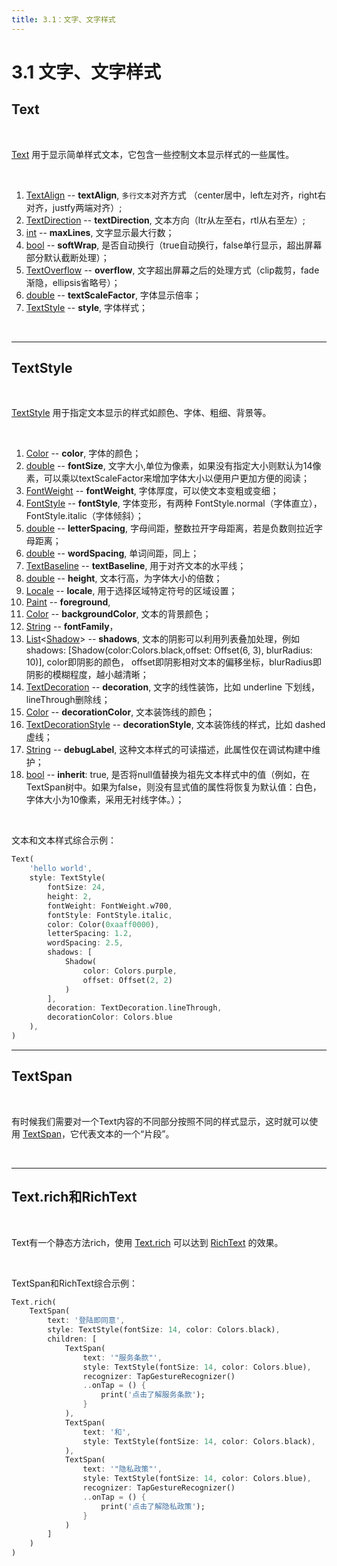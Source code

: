 ```yaml
---
title: 3.1：文字、文字样式
---
```


# 3.1 文字、文字样式

## Text

<br>

[Text](https://api.flutter.dev/flutter/widgets/Text/Text.html) 用于显示简单样式文本，它包含一些控制文本显示样式的一些属性。

<br>

1.  [TextAlign](https://api.flutter.dev/flutter/dart-ui/TextAlign-class.html) -- **textAlign**,  `多行文本`对齐方式 （center居中，left左对齐，right右对齐，justfy两端对齐）;
2.  [TextDirection](https://api.flutter.dev/flutter/dart-ui/TextDirection-class.html) -- **textDirection**, 文本方向（ltr从左至右，rtl从右至左）;
3.  [int](https://api.flutter.dev/flutter/dart-core/int-class.html) -- **maxLines**, 文字显示最大行数；
4.  [bool](https://api.flutter.dev/flutter/dart-core/bool-class.html) -- **softWrap**, 是否自动换行（true自动换行，false单行显示，超出屏幕部分默认截断处理）；
5.  [TextOverflow](https://api.flutter.dev/flutter/rendering/TextOverflow-class.html) -- **overflow**, 文字超出屏幕之后的处理方式（clip裁剪，fade渐隐，ellipsis省略号）；
6.  [double](https://api.flutter.dev/flutter/dart-core/double-class.html) -- **textScaleFactor**, 字体显示倍率；
7.  [TextStyle](https://api.flutter.dev/flutter/painting/TextStyle-class.html) -- **style**, 字体样式；

<br>

---

## TextStyle

<br>

[TextStyle](https://api.flutter.dev/flutter/painting/TextStyle/TextStyle.html) 用于指定文本显示的样式如颜色、字体、粗细、背景等。

<br>

1.  [Color](https://api.flutter.dev/flutter/dart-ui/Color-class.html) -- **color**, 字体的颜色；
2.  [double](https://api.flutter.dev/flutter/dart-core/double-class.html) -- **fontSize**, 文字大小,单位为像素，如果没有指定大小则默认为14像素，可以乘以textScaleFactor来增加字体大小以便用户更加方便的阅读；
3.  [FontWeight](https://api.flutter.dev/flutter/dart-ui/FontWeight-class.html) -- **fontWeight**, 字体厚度，可以使文本变粗或变细；
4.  [FontStyle](https://api.flutter.dev/flutter/dart-ui/FontStyle-class.html) -- **fontStyle**, 字体变形，有两种 FontStyle.normal（字体直立）， FontStyle.italic（字体倾斜）；
5.  [double](https://api.flutter.dev/flutter/dart-core/double-class.html) -- **letterSpacing**, 字母间距，整数拉开字母距离，若是负数则拉近字母距离；
6.  [double](https://api.flutter.dev/flutter/dart-core/double-class.html) -- **wordSpacing**, 单词间距，同上；
7.  [TextBaseline](https://api.flutter.dev/flutter/dart-ui/TextBaseline-class.html) -- **textBaseline**, 用于对齐文本的水平线；
8.  [double](https://api.flutter.dev/flutter/dart-core/double-class.html) -- **height**, 文本行高，为字体大小的倍数；
9.  [Locale](https://api.flutter.dev/flutter/dart-ui/Locale-class.html) -- **locale**, 用于选择区域特定符号的区域设置；
10.  [Paint](https://api.flutter.dev/flutter/dart-ui/Paint-class.html) -- **foreground**, 
11.  [Color](https://api.flutter.dev/flutter/dart-ui/Color-class.html) -- **backgroundColor**, 文本的背景颜色；
12.  [String](https://api.flutter.dev/flutter/dart-core/String-class.html) -- **fontFamily**，
13.  [List](https://api.flutter.dev/flutter/dart-core/List-class.html)\<[Shadow](https://api.flutter.dev/flutter/dart-ui/Shadow-class.html)\> -- **shadows**, 文本的阴影可以利用列表叠加处理，例如shadows: [Shadow(color:Colors.black,offset: Offset(6, 3), blurRadius: 10)], color即阴影的颜色， offset即阴影相对文本的偏移坐标，blurRadius即阴影的模糊程度，越小越清晰；
14.  [TextDecoration](https://api.flutter.dev/flutter/dart-ui/TextDecoration-class.html) -- **decoration**, 文字的线性装饰，比如 underline 下划线， lineThrough删除线；
15.  [Color](https://api.flutter.dev/flutter/dart-ui/Color-class.html) -- **decorationColor**, 文本装饰线的颜色；
16.  [TextDecorationStyle](https://api.flutter.dev/flutter/dart-ui/TextDecorationStyle-class.html) -- **decorationStyle**, 文本装饰线的样式，比如 dashed 虚线；
17.  [String](https://api.flutter.dev/flutter/dart-core/String-class.html) -- **debugLabel**, 这种文本样式的可读描述，此属性仅在调试构建中维护；
18.  [bool](https://api.flutter.dev/flutter/dart-core/bool-class.html) -- **inherit**: true, 是否将null值替换为祖先文本样式中的值（例如，在TextSpan树中。如果为false，则没有显式值的属性将恢复为默认值：白色，字体大小为10像素，采用无衬线字体。）；

<br>

文本和文本样式综合示例：

```dart
Text(
    'hello world',
    style: TextStyle(
        fontSize: 24,
        height: 2,
        fontWeight: FontWeight.w700,
        fontStyle: FontStyle.italic,
        color: Color(0xaaff0000),
        letterSpacing: 1.2,
        wordSpacing: 2.5,
        shadows: [
            Shadow(
                color: Colors.purple,
                offset: Offset(2, 2)
            )
        ],
        decoration: TextDecoration.lineThrough,
        decorationColor: Colors.blue
    ),
)
```

---

## TextSpan

<br>

有时候我们需要对一个Text内容的不同部分按照不同的样式显示，这时就可以使用 [TextSpan](https://api.flutter.dev/flutter/painting/TextSpan/TextSpan.html)，它代表文本的一个“片段”。

<br>

---

## Text.rich和RichText

<br>

Text有一个静态方法rich，使用 [Text.rich](https://api.flutter.dev/flutter/widgets/Text/Text.rich.html) 可以达到 [RichText](https://api.flutter.dev/flutter/widgets/RichText/RichText.html) 的效果。

<br>

TextSpan和RichText综合示例：

```dart
Text.rich(
    TextSpan(
    	text: '登陆即同意',
        style: TextStyle(fontSize: 14, color: Colors.black),
        children: [
            TextSpan(
                text: '"服务条款"',
                style: TextStyle(fontSize: 14, color: Colors.blue),
                recognizer: TapGestureRecognizer()
                ..onTap = () {
                    print('点击了解服务条款');
                }
            ),
            TextSpan(
                text: '和',
                style: TextStyle(fontSize: 14, color: Colors.black),
            ),
            TextSpan(
                text: '"隐私政策"',
                style: TextStyle(fontSize: 14, color: Colors.blue),
                recognizer: TapGestureRecognizer()
                ..onTap = () {
                    print('点击了解隐私政策');
                }
            )
        ]
    )
)
```
